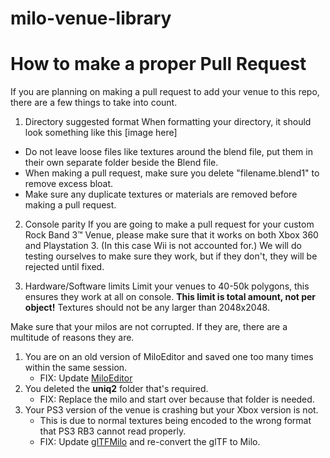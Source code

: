 # milo-venue-library

# How to make a proper Pull Request
If you are planning on making a pull request to add your venue to this repo, there are a few things to take into count.

1. Directory suggested format
When formatting your directory, it should look something like this
[image here]
- Do not leave loose files like textures around the blend file, put them in their own separate folder beside the Blend file.
- When making a pull request, make sure you delete "filename.blend1" to remove excess bloat.
- Make sure any duplicate textures or materials are removed before making a pull request.

2. Console parity
If you are going to make a pull request for your custom Rock Band 3:tm: Venue, please make sure that it works on both Xbox 360 and Playstation 3. (In this case Wii is not accounted for.)
We will do testing ourselves to make sure they work, but if they don't, they will be rejected until fixed.

3. Hardware/Software limits
Limit your venues to 40-50k polygons, this ensures they work at all on console. **This limit is total amount, not per object!**
Textures should not be any larger than 2048x2048.

Make sure that your milos are not corrupted. If they are, there are a multitude of reasons they are.
1. You are on an old version of MiloEditor and saved one too many times within the same session.
     - FIX: Update [MiloEditor](https://github.com/ihatecompvir/MiloEditor)
2. You deleted the **uniq2** folder that's required.
     - FIX: Replace the milo and start over because that folder is needed.
3. Your PS3 version of the venue is crashing but your Xbox version is not.
	 - This is due to normal textures being encoded to the wrong format that PS3 RB3 cannot read properly.
     - FIX: Update [glTFMilo](https://github.com/ihatecompvir/glTFMilo) and re-convert the glTF to Milo.
